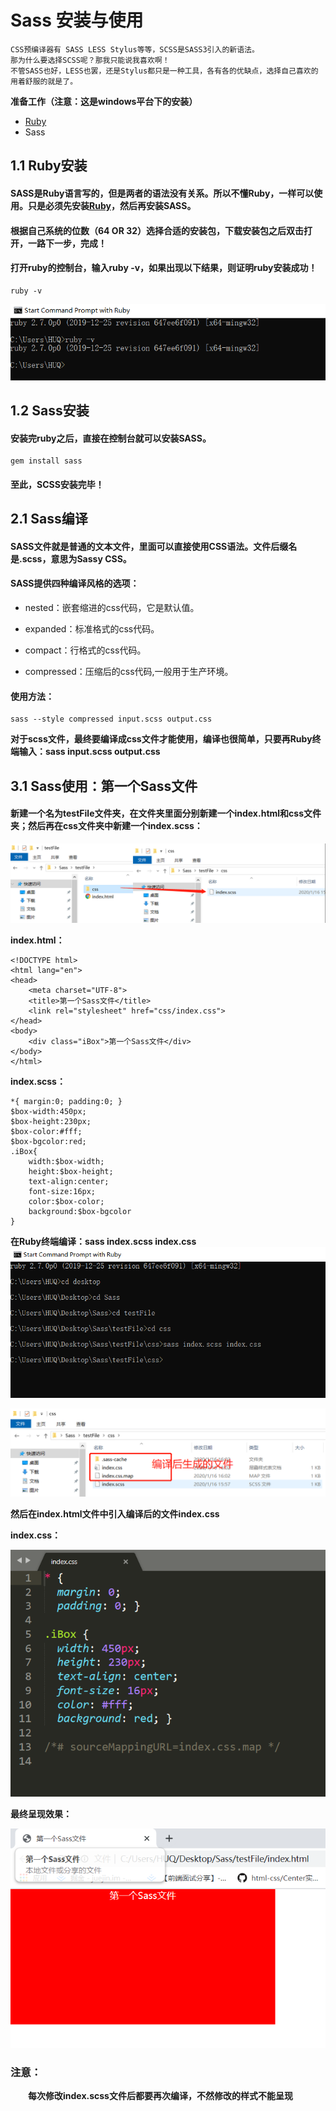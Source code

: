 # Sass 安装与使用
```
CSS预编译器有 SASS LESS Stylus等等，SCSS是SASS3引入的新语法。
那为什么要选择SCSS呢？那我只能说我喜欢啊！
不管SASS也好，LESS也罢，还是Stylus都只是一种工具，各有各的优缺点，选择自己喜欢的用着舒服的就是了。
```
**准备工作（注意：这是windows平台下的安装）**
+ [Ruby](https://rubyinstaller.org/downloads/)
+ Sass
## 1.1 Ruby安装
#### SASS是Ruby语言写的，但是两者的语法没有关系。所以不懂Ruby，一样可以使用。只是必须先安装[Ruby](https://rubyinstaller.org/downloads/)，然后再安装SASS。
#### 根据自己系统的位数（64 OR 32）选择合适的安装包，下载安装包之后双击打开，一路下一步，完成！
#### 打开ruby的控制台，输入ruby -v，如果出现以下结果，则证明ruby安装成功！
```
ruby -v
```
![证明ruby安装成功](images/20200116142641.png)
## 1.2 Sass安装
#### 安装完ruby之后，直接在控制台就可以安装SASS。
```
gem install sass
```
#### 至此，SCSS安装完毕！
## 2.1 Sass编译
#### SASS文件就是普通的文本文件，里面可以直接使用CSS语法。文件后缀名是.scss，意思为Sassy CSS。
#### SASS提供四种编译风格的选项：
+ nested：嵌套缩进的css代码，它是默认值。

+ expanded：标准格式的css代码。

+ compact：行格式的css代码。

+ compressed：压缩后的css代码,一般用于生产环境。
#### 使用方法：
```
sass --style compressed input.scss output.css
```
**对于scss文件，最终要编译成css文件才能使用，编译也很简单，只要再Ruby终端输入：sass input.scss output.css**
## 3.1 Sass使用：第一个Sass文件
#### 新建一个名为testFile文件夹，在文件夹里面分别新建一个index.html和css文件夹；然后再在css文件夹中新建一个index.scss：

![新建文件夹](images/20200116154920.png)

**index.html：**
```
<!DOCTYPE html>
<html lang="en">
<head>
    <meta charset="UTF-8">
    <title>第一个Sass文件</title>
    <link rel="stylesheet" href="css/index.css">
</head>
<body>
    <div class="iBox">第一个Sass文件</div>
</body>
</html>
```
**index.scss：**
```
*{ margin:0; padding:0; }
$box-width:450px;
$box-height:230px;
$box-color:#fff;
$box-bgcolor:red;
.iBox{
    width:$box-width;
    height:$box-height;
    text-align:center;
    font-size:16px;
    color:$box-color;
    background:$box-bgcolor
}
```
**在Ruby终端编译：sass index.scss index.css**
![编译](images/20200116160305.png)

![编译后生成的文件](images/20200116160529.png)

**然后在index.html文件中引入编译后的文件index.css**

**index.css：**

![编译后css文件](images/20200116160814.png)

**最终呈现效果：**

![效果图](images/20200116161107.png)
### 注意：
&emsp;&emsp;**每次修改index.scss文件后都要再次编译，不然修改的样式不能呈现**